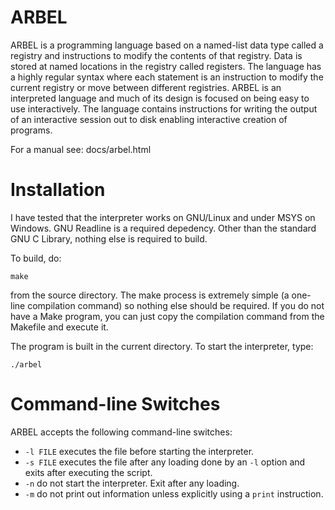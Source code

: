 # ARBEL

ARBEL is a programming language based on a named-list data type called a registry and instructions to modify the contents of that registry.  Data is stored at named locations in the registry called registers.  The language has a highly regular syntax where each statement is an instruction to modify the current registry or move between different registries. ARBEL is an interpreted language and much of its design is focused on being easy to use interactively.  The language contains instructions for writing the output of an interactive session out to disk enabling interactive creation of programs.

For a manual see: docs/arbel.html

# Installation

I have tested that the interpreter works on GNU/Linux and under MSYS on Windows. GNU Readline is a required depedency. Other than the standard GNU C Library, nothing else is required to build.

To build, do:

```
make
```

from the source directory. The make process is extremely simple (a one-line compilation command) so nothing else should be required.  If you do not have a Make program, you can just copy the compilation command from the Makefile and execute it. 

The program is built in the current directory. To start the interpreter, type:
```
./arbel
```

# Command-line Switches

ARBEL accepts the following command-line switches:

- `-l FILE` executes the file before starting the interpreter.
- `-s FILE` executes the file after any loading done by an `-l` option and exits after executing the script.
- `-n` do not start the interpreter. Exit after any loading.
- `-m` do not print out information unless explicitly using a `print` instruction.




